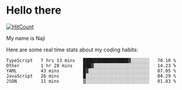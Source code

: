 # Hello there

[![HitCount](http://hits.dwyl.com/na-ji/na-ji.svg)](https://youtu.be/dQw4w9WgXcQ)

My name is Naji

Here are some real time stats about my coding habits:

<!--START_SECTION:waka-->
```text
TypeScript   7 hrs 13 mins   █████████████████▓░░░░░░░   70.10 % 
Other        1 hr 28 mins    ███▓░░░░░░░░░░░░░░░░░░░░░   14.23 % 
YAML         43 mins         █▓░░░░░░░░░░░░░░░░░░░░░░░   07.05 % 
JavaScript   26 mins         █░░░░░░░░░░░░░░░░░░░░░░░░   04.29 % 
JSON         11 mins         ▒░░░░░░░░░░░░░░░░░░░░░░░░   01.83 % 
```
<!--END_SECTION:waka-->
